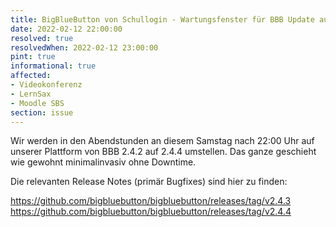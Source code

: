 ```yaml
---
title: BigBlueButton von Schullogin - Wartungsfenster für BBB Update auf 2.4.4
date: 2022-02-12 22:00:00
resolved: true
resolvedWhen: 2022-02-12 23:00:00
pint: true
informational: true
affected:
- Videokonferenz
- LernSax
- Moodle SBS
section: issue
---
```


Wir werden in den Abendstunden an diesem Samstag nach 22:00 Uhr auf
unserer Plattform von BBB 2.4.2 auf 2.4.4 umstellen. Das ganze
geschieht wie gewohnt minimalinvasiv ohne Downtime.

Die relevanten Release Notes (primär Bugfixes) sind hier zu finden:

https://github.com/bigbluebutton/bigbluebutton/releases/tag/v2.4.3
https://github.com/bigbluebutton/bigbluebutton/releases/tag/v2.4.4
